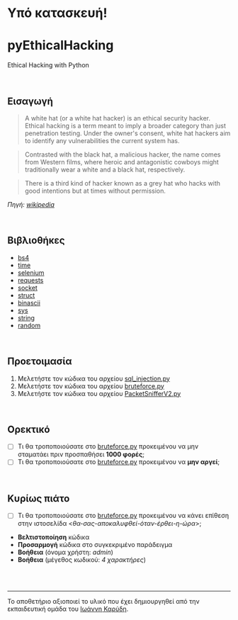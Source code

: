 # Υπό κατασκευή!

# pyEthicalHacking

Ethical Hacking with Python

<br>


## Εισαγωγή

> A white hat (or a white hat hacker) is an ethical security hacker. Ethical hacking is a term meant to imply a broader category than just penetration testing. Under the owner's consent, white hat hackers aim to identify any vulnerabilities the current system has. 

> Contrasted with the black hat, a malicious hacker, the name comes from Western films, where heroic and antagonistic cowboys might traditionally wear a white and a black hat, respectively. 

> There is a third kind of hacker known as a grey hat who hacks with good intentions but at times without permission.

*Πηγή: [wikipedia](https://en.wikipedia.org/wiki/White_hat_(computer_security))*

<br>




## Βιβλιοθήκες
* [bs4](https://pypi.org/project/bs4/)
* [time](https://docs.python.org/3/library/time.html)
* [selenium](https://www.selenium.dev/)
* [requests](https://docs.python-requests.org/en/latest/)
* [socket](https://docs.python.org/3/library/socket.html)
* [struct](https://docs.python.org/3/library/struct.html)
* [binascii](https://docs.python.org/3/library/binascii.html)
* [sys](https://docs.python.org/3/library/sys.html)
* [string](https://docs.python.org/3/library/string.html)
* [random](https://docs.python.org/3/library/random.html)


<br>


## Προετοιμασία
1. Μελετήστε τον κώδικα του αρχείου [sql_injection.py](https://github.com/diogenisAl/pyEthicalHacking/blob/main/source_code/sql_injection.py)
2. Μελετήστε τον κώδικα του αρχείου [bruteforce.py](https://github.com/diogenisAl/pyEthicalHacking/blob/main/source_code/bruteforce.py)
3. Μελετήστε τον κώδικα του αρχείου [PacketSnifferV2.py](https://github.com/diogenisAl/pyEthicalHacking/blob/main/source_code/PacketSnifferV2.py)


<br>


## Ορεκτικό

- [ ] Τι θα τροποποιούσατε στο [bruteforce.py](https://github.com/diogenisAl/pyEthicalHacking/blob/main/source_code/bruteforce.py) προκειμένου να μην σταματάει πριν προσπαθήσει **1000 φορές**;
- [ ] Τι θα τροποποιούσατε στο [bruteforce.py](https://github.com/diogenisAl/pyEthicalHacking/blob/main/source_code/bruteforce.py) προκειμένου να **μην αργεί**;

<br>

## Κυρίως πιάτο
- [ ] Τι θα τροποποιούσατε στο [bruteforce.py](https://github.com/diogenisAl/pyEthicalHacking/blob/main/source_code/bruteforce.py) προκειμένου να κάνει επίθεση στην ιστοσελίδα <*θα-σας-αποκαλυφθεί-όταν-έρθει-η-ώρα*>;
* **Βελτιστοποίηση** κώδικα
* **Προσαρμογή** κώδικα στο συγκεκριμένο παράδειγμα
* **Βοήθεια** (όνομα χρήστη: *admin*)
* **Βοήθεια** (μέγεθος κωδικού: *4 χαρακτήρες*)


<br>
<br>

---

Το αποθετήριο αξιοποιεί το υλικό που έχει δημιουργηθεί από την εκπαιδευτική ομάδα του [Ιωάννη Καρύδη](https://github.com/ioanniskarydis).
